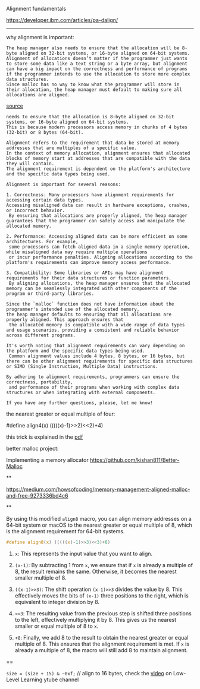 Alignment fundamentals

https://developer.ibm.com/articles/pa-dalign/

***

why alignment is important: 

```
The heap manager also needs to ensure that the allocation will be 8-byte aligned on 32-bit systems, or 16-byte aligned on 64-bit systems.
Alignment of allocations doesn’t matter if the programmer just wants to store some data like a text string or a byte array, but alignment
can have a big impact on the correctness and performance of programs if the programmer intends to use the allocation to store more complex data structures.
Since malloc has no way to know what the programmer will store in their allocation, the heap manager must default to making sure all allocations are aligned.
```
 [source](https://azeria-labs.com/heap-exploitation-part-1-understanding-the-glibc-heap-implementation/)

```
needs to ensure that the allocation is 8-byte aligned on 32-bit systems, or 16-byte aligned on 64-bit systems.
This is because modern processors access memory in chunks of 4 bytes (32-bit) or 8 bytes (64-bit). 
```  

```
Alignment refers to the requirement that data be stored at memory addresses that are multiples of a specific value.
In the context of memory allocation, alignment ensures that allocated blocks of memory start at addresses that are compatible with the data they will contain.
The alignment requirement is dependent on the platform's architecture and the specific data types being used.

Alignment is important for several reasons:

1. Correctness: Many processors have alignment requirements for accessing certain data types.
Accessing misaligned data can result in hardware exceptions, crashes, or incorrect behavior.
 By ensuring that allocations are properly aligned, the heap manager guarantees that the programmer can safely access and manipulate the allocated memory.

2. Performance: Accessing aligned data can be more efficient on some architectures. For example,
 some processors can fetch aligned data in a single memory operation, while misaligned data may require multiple operations
 or incur performance penalties. Aligning allocations according to the platform's requirements can improve memory access performance.

3. Compatibility: Some libraries or APIs may have alignment requirements for their data structures or function parameters.
 By aligning allocations, the heap manager ensures that the allocated memory can be seamlessly integrated with other components of the program or third-party libraries.

Since the `malloc` function does not have information about the programmer's intended use of the allocated memory,
the heap manager defaults to ensuring that all allocations are properly aligned. This approach ensures that
 the allocated memory is compatible with a wide range of data types and usage scenarios, providing a consistent and reliable behavior across different programs.

It's worth noting that alignment requirements can vary depending on the platform and the specific data types being used.
 Common alignment values include 4 bytes, 8 bytes, or 16 bytes, but there can be other alignment requirements for specific data structures or SIMD (Single Instruction, Multiple Data) instructions.

By adhering to alignment requirements, programmers can ensure the correctness, portability,
 and performance of their programs when working with complex data structures or when integrating with external components.

If you have any further questions, please, let me know!
```

the nearest greater or equal multiple of four:

#define align4(x) (((((x)-1)>>2)<<2)+4)

this trick is explained in the [pdf](./Marwan_Burelle.pdf)


better malloc project:

Implementing a memory allocator https://github.com/kishan811/Better-Malloc

**

https://medium.com/howsofcoding/memory-management-aligned-malloc-and-free-9273336bd4c6

**

By using this modified `align8` macro, you can align memory addresses on a 64-bit system or macOS to the nearest greater or equal multiple of 8, which is the alignment requirement for 64-bit systems.

```c
#define align8(x) (((((x)-1)>>3)<<3)+8)
```

1. `x`: This represents the input value that you want to align.

2. `(x-1)`: By subtracting 1 from `x`, we ensure that if `x` is already a multiple of 8, the result remains the same. Otherwise, it becomes the nearest smaller multiple of 8.

3. `((x-1)>>3)`: The shift operation `(x-1)>>3` divides the value by 8. This effectively moves the bits of `(x-1)` three positions to the right, which is equivalent to integer division by 8.

4. `<<3`: The resulting value from the previous step is shifted three positions to the left, effectively multiplying it by 8. This gives us the nearest smaller or equal multiple of 8 to `x`.

5. `+8`: Finally, we add 8 to the result to obtain the nearest greater or equal multiple of 8. This ensures that the alignment requirement is met. If `x` is already a multiple of 8, the macro will still add 8 to maintain alignment.


==

`size = (size + 15) & ~0xf;` // align to 16 bytes, check the [video](https://youtu.be/CulF4YQt6zA) on Low-Level Learning ytube channel
